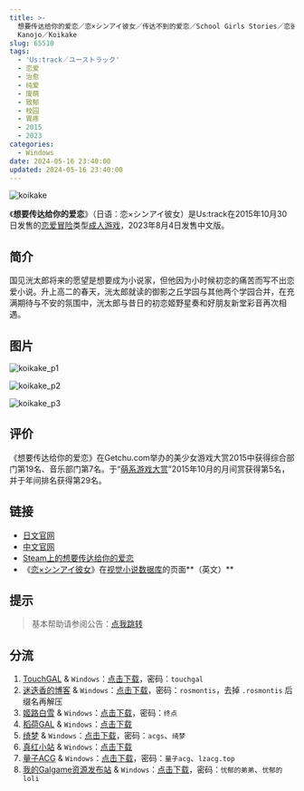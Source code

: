 ```yaml
---
title: >-
  想要传达给你的爱恋／恋×シンアイ彼女／传达不到的爱恋／School Girls Stories／恋彼女／Koi-Kakeru Shin-Ai
  Kanojo／Koikake
slug: 65510
tags:
  - 'Us:track／ユーストラック'
  - 恋爱
  - 治愈
  - 纯爱
  - 废萌
  - 致郁
  - 校园
  - 胃疼
  - 2015
  - 2023
categories:
  - Windows
date: 2024-05-16 23:40:00
updated: 2024-05-16 23:40:00
---
```


![koikake](https://static.saop.cc/vns/img/koikake.webp)

《**想要传达给你的爱恋**》（日语：恋×シンアイ彼女）是Us:track在2015年10月30日发售的[恋爱冒险](https://zh.wikipedia.org/wiki/戀愛冒險)类型[成人游戏](https://zh.wikipedia.org/wiki/日本成人遊戲)，2023年8月4日发售中文版。

<!-- more -->

## 简介

国见洸太郎将来的愿望是想要成为小说家，但他因为小时候初恋的痛苦而写不出恋爱小说。升上高二的春天，洸太郎就读的御影之丘学园与其他两个学园合并，在充满期待与不安的氛围中，洸太郎与昔日的初恋姬野星奏和好朋友新堂彩音再次相遇。

## 图片

![koikake_p1](https://static.saop.cc/vns/img/koikake_p1.webp)

![koikake_p2](https://static.saop.cc/vns/img/koikake_p2.webp)

![koikake_p3](https://static.saop.cc/vns/img/koikake_p3.webp)

## 评价

《想要传达给你的爱恋》在Getchu.com举办的美少女游戏大赏2015中获得综合部门第19名、音乐部门第7名。于“[萌系游戏大赏](https://zh.wikipedia.org/wiki/萌系遊戲大賞)”2015年10月的月间赏获得第5名，并于年间排名获得第29名。

## 链接

- [日文官网](http://ustrack.amusecraft.com/koikake/)
- [中文官网](https://hikarifield.co.jp/koikake/introduction.html)
- [Steam上的想要传达给你的爱恋](https://store.steampowered.com/app/2242710/)
- 《[恋×シンアイ彼女](https://vndb.org/v17516)》在[视觉小说数据库](https://zh.wikipedia.org/wiki/視覺小說數據庫)的页面**（英文）**

## 提示

> 基本帮助请参阅公告：[点我跳转](/)

## 分流

1. [TouchGAL](https://www.touchgal.us/) & `Windows`：[点击下载](https://pan.touchgal.net/s/Qns6)，密码：`touchgal`
2. [迷迭香的博客](https://rosmontis.com/) & `Windows`：[点击下载](https://drive.rosmontis.com/s/1gesX)，密码：`rosmontis`，去掉 `.rosmontis` 后缀名再解压
3. [姬路白雪](https://pan.jlbx.xyz/) & `Windows`：[点击下载](https://pan.jlbx.xyz/?s=%E6%83%B3%E8%A6%81%E4%BC%A0%E8%BE%BE%E7%BB%99%E4%BD%A0%E7%9A%84%E7%88%B1%E6%81%8B)，密码：`终点`
4. [稻荷GAL](https://inarigal.com/) & `Windows`：[点击下载](https://inarigal.com/detail/298)
5. [绮梦](https://acgs.one/) & `Windows`：[点击下载](https://acgs.one/down_html/?url=game/%E6%83%B3%E8%A6%81%E4%BC%A0%E8%BE%BE%E7%BB%99%E4%BD%A0%E7%9A%84%E7%88%B1%E6%81%8B&name=%E6%83%B3%E8%A6%81%E4%BC%A0%E8%BE%BE%E7%BB%99%E4%BD%A0%E7%9A%84%E7%88%B1%E6%81%8B)，密码：`acgs`、`绮梦`
6. [真红小站](https://www.shinnku.com/) & `Windows`：[点击下载](https://www.shinnku.com/api/download/0/win/%E6%83%B3%E8%A6%81%E4%BC%A0%E8%BE%BE%E7%BB%99%E4%BD%A0%E7%9A%84%E7%88%B1%E6%81%8B.7z)
7. [量子ACG](https://lzacg.org/) & `Windows`：[点击下载](https://lzacg.org/991)，密码：`量子acg`、`lzacg.top`
8. [我的Galgame资源发布站](https://www.ttloli.com/) & `Windows`：[点击下载](https://www.ttloli.com/xiangyaochuandageinideailian.html)，密码：`忧郁的弟弟`、`忧郁的loli`
